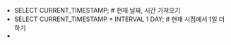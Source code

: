 * SELECT CURRENT_TIMESTAMP;                     # 현재 날짜, 시간 가져오기
* SELECT CURRENT_TIMESTAMP + INTERVAL 1 DAY;    # 현재 시점에서 1일 더하기
* 
